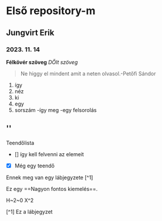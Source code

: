 # Első repository-m
## Jungvirt Erik
### 2023. 11. 14

**Félkövér szöveg**
*DŐlt szöveg*

>Ne higgy el mindent amit a neten olvasol.-Petőfi Sándor
1. így
2. néz
3. ki
4. egy
5. sorszám
-így meg
-egy felsorolás

'<html><title>Ez egy HTML-kód</title></html>'
---

Teendőlista
- [] így kell felvenni az elemeit
- [x] Még egy teendő

Ennek meg van egy lábjegyzete [^1]

Ez egy ==Nagyon fontos kiemelés==.

H~2~0
X^2


[^1] Ez a lábjegyzet
